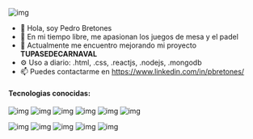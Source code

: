 ![img](https://i.ibb.co/6yQJfGQ/Sin-t-tulo.png)
- 👋 Hola, soy Pedro Bretones 
- 👀 En mi tiempo libre, me apasionan los juegos de mesa y el padel
- 🌱 Actualmente me encuentro mejorando mi proyecto **TUPASEDECARNAVAL**
- ⚙️ Uso a diario: .html, .css, .reactjs, .nodejs, .mongodb
- 📫 Puedes contactarme en https://www.linkedin.com/in/pbretones/

#### Tecnologias conocidas:
![img](https://img.shields.io/badge/-HTML-E34F26?logo=html5&logoColor=white&logoWidth=30)
![img](https://img.shields.io/badge/-CSS-1572B6?logo=CSS3&logoColor=white&logoWidth=30)
![img](https://img.shields.io/badge/-Bootstrap-7952B3?logo=bootstrap&logoColor=white&logoWidth=30)
![img](https://img.shields.io/badge/-JavaScript-F7DF1E?logo=javascript&logoColor=white&logoWidth=30)
![img](https://img.shields.io/badge/-jQuery-0769AD?logo=jquery&logoColor=white&logoWidth=30)
![img](https://img.shields.io/badge/-ReactJS-61DAFB?logo=react&logoColor=white&logoWidth=30)


![img](https://img.shields.io/badge/-MongoDB-47A248?logo=mongodb&logoColor=white&logoWidth=30)
![img](https://img.shields.io/badge/-NodeJS-339933?logo=node.js&logoColor=white&logoWidth=30)
![img](https://img.shields.io/badge/-Express-000000?logo=express&logoColor=white&logoWidth=30)
![img](https://img.shields.io/badge/-PHP-777BB4?logo=php&logoColor=white&logoWidth=30)
![img](https://img.shields.io/badge/-Symfony-000000?logo=symfony&logoColor=white&logoWidth=30)






